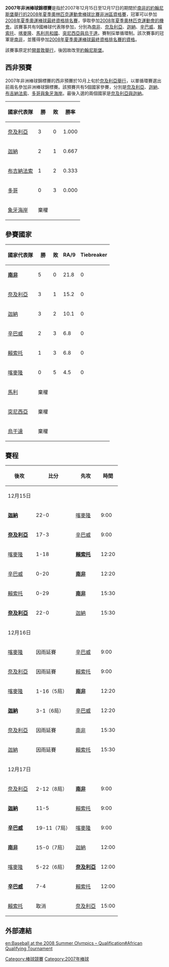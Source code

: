 **2007年非洲棒球錦標賽**是指於2007年12月15日至12月17日的期間於[南非的](../Page/南非.md "wikilink")[約翰尼斯堡舉行的](../Page/約翰尼斯堡.md "wikilink")[2008年夏季奧林匹克運動會棒球比賽非洲區資格賽](../Page/2008年夏季奧林匹克運動會棒球比賽.md "wikilink")，冠軍可以參加[2008年夏季奧運棒球最終資格排名賽](../Page/2008年夏季奧運棒球最終資格排名賽.md "wikilink")，爭取參加[2008年夏季奧林匹克運動會的機會](../Page/2008年夏季奧林匹克運動會.md "wikilink")。該賽事共有9國棒球代表隊參加，分別為[南非](../Page/南非.md "wikilink")、[奈及利亞](../Page/奈及利亞.md "wikilink")、[迦納](../Page/迦納.md "wikilink")、[辛巴威](../Page/辛巴威.md "wikilink")、[賴索托](../Page/賴索托.md "wikilink")、[喀麥隆](../Page/喀麥隆.md "wikilink")、[馬利共和國](../Page/馬利共和國.md "wikilink")、[突尼西亞與](../Page/突尼西亞.md "wikilink")[烏干達](../Page/烏干達.md "wikilink")。賽制採單循環制。該次賽事的冠軍是[南非](../Page/南非.md "wikilink")，並獲得參加[2008年夏季奧運棒球最終資格排名賽的資格](../Page/2008年夏季奧運棒球最終資格排名賽.md "wikilink")。

該賽事原定於[開普敦舉行](../Page/開普敦.md "wikilink")，後因故改至[約翰尼斯堡](../Page/約翰尼斯堡.md "wikilink")。

## 西非預賽

2007年非洲棒球錦標賽的西非預賽於10月上旬於[奈及利亞舉行](../Page/奈及利亞.md "wikilink")，以單循環賽選出前兩名參加非洲棒球錦標賽。該預賽共有5個國家參賽，分別是[奈及利亞](../Page/奈及利亞.md "wikilink")、[迦納](../Page/迦納.md "wikilink")、[布吉納法索](../Page/布吉納法索.md "wikilink")、[多哥與](../Page/多哥.md "wikilink")[象牙海岸](../Page/象牙海岸.md "wikilink")。最後入選的兩個國家是[奈及利亞與](../Page/奈及利亞.md "wikilink")[迦納](../Page/迦納.md "wikilink")。

<table>
<thead>
<tr class="header">
<th><p>國家代表隊</p></th>
<th><p>勝</p></th>
<th><p>敗</p></th>
<th><p>勝率</p></th>
</tr>
</thead>
<tbody>
<tr class="odd">
<td><p><a href="../Page/奈及利亞棒球代表隊.md" title="wikilink">奈及利亞</a></p></td>
<td><p>3</p></td>
<td><p>0</p></td>
<td><p>1.000</p></td>
</tr>
<tr class="even">
<td><p><a href="../Page/迦納棒球代表隊.md" title="wikilink">迦納</a></p></td>
<td><p>2</p></td>
<td><p>1</p></td>
<td><p>0.667</p></td>
</tr>
<tr class="odd">
<td><p><a href="../Page/布吉納法索棒球代表隊.md" title="wikilink">布吉納法索</a></p></td>
<td><p>1</p></td>
<td><p>2</p></td>
<td><p>0.333</p></td>
</tr>
<tr class="even">
<td><p><a href="../Page/多哥棒球代表隊.md" title="wikilink">多哥</a></p></td>
<td><p>0</p></td>
<td><p>3</p></td>
<td><p>0.000</p></td>
</tr>
<tr class="odd">
<td><p><a href="../Page/象牙海岸棒球代表隊.md" title="wikilink">象牙海岸</a></p></td>
<td><p>棄權</p></td>
<td></td>
<td></td>
</tr>
</tbody>
</table>

## 參賽國家

<table>
<thead>
<tr class="header">
<th><p>國家代表隊</p></th>
<th><p>勝</p></th>
<th><p>敗</p></th>
<th><p>RA/9</p></th>
<th><p>Tiebreaker</p></th>
</tr>
</thead>
<tbody>
<tr class="odd">
<td><p><strong><a href="../Page/南非棒球代表隊.md" title="wikilink">南非</a></strong></p></td>
<td><p>5</p></td>
<td><p>0</p></td>
<td><p>21.8</p></td>
<td><p>0</p></td>
</tr>
<tr class="even">
<td><p><a href="../Page/奈及利亞棒球代表隊.md" title="wikilink">奈及利亞</a></p></td>
<td><p>3</p></td>
<td><p>1</p></td>
<td><p>15.2</p></td>
<td><p>0</p></td>
</tr>
<tr class="odd">
<td><p><a href="../Page/迦納棒球代表隊.md" title="wikilink">迦納</a></p></td>
<td><p>3</p></td>
<td><p>2</p></td>
<td><p>10.1</p></td>
<td><p>0</p></td>
</tr>
<tr class="even">
<td><p><a href="../Page/辛巴威棒球代表隊.md" title="wikilink">辛巴威</a></p></td>
<td><p>2</p></td>
<td><p>3</p></td>
<td><p>6.8</p></td>
<td><p>0</p></td>
</tr>
<tr class="odd">
<td><p><a href="../Page/賴索托棒球代表隊.md" title="wikilink">賴索托</a></p></td>
<td><p>1</p></td>
<td><p>3</p></td>
<td><p>6.8</p></td>
<td><p>0</p></td>
</tr>
<tr class="even">
<td><p><a href="../Page/喀麥隆棒球代表隊.md" title="wikilink">喀麥隆</a></p></td>
<td><p>0</p></td>
<td><p>5</p></td>
<td><p>4.5</p></td>
<td><p>0</p></td>
</tr>
<tr class="odd">
<td><p><a href="../Page/馬利棒球代表隊.md" title="wikilink">馬利</a></p></td>
<td><p>棄權</p></td>
<td></td>
<td></td>
<td></td>
</tr>
<tr class="even">
<td><p><a href="../Page/突尼西亞棒球代表隊.md" title="wikilink">突尼西亞</a></p></td>
<td><p>棄權</p></td>
<td></td>
<td></td>
<td></td>
</tr>
<tr class="odd">
<td><p><a href="../Page/烏干達棒球代表隊.md" title="wikilink">烏干達</a></p></td>
<td><p>棄權</p></td>
<td></td>
<td></td>
<td></td>
</tr>
</tbody>
</table>

## 賽程

<table>
<thead>
<tr class="header">
<th><p>後攻</p></th>
<th><p>比分</p></th>
<th><p>先攻</p></th>
<th><p>時間</p></th>
</tr>
</thead>
<tbody>
<tr class="odd">
<td><p>12月15日</p></td>
<td></td>
<td></td>
<td></td>
</tr>
<tr class="even">
<td><p><strong><a href="../Page/迦納棒球代表隊.md" title="wikilink">迦納</a></strong></p></td>
<td><p>22-0</p></td>
<td><p><a href="../Page/喀麥隆棒球代表隊.md" title="wikilink">喀麥隆</a></p></td>
<td><p>9:00</p></td>
</tr>
<tr class="odd">
<td><p><strong><a href="../Page/奈及利亞棒球代表隊.md" title="wikilink">奈及利亞</a></strong></p></td>
<td><p>17-3</p></td>
<td><p><a href="../Page/辛巴威棒球代表隊.md" title="wikilink">辛巴威</a></p></td>
<td><p>9:00</p></td>
</tr>
<tr class="even">
<td><p><a href="../Page/喀麥隆棒球代表隊.md" title="wikilink">喀麥隆</a></p></td>
<td><p>1-18</p></td>
<td><p><strong><a href="../Page/賴索托棒球代表隊.md" title="wikilink">賴索托</a></strong></p></td>
<td><p>12:20</p></td>
</tr>
<tr class="odd">
<td><p><a href="../Page/辛巴威棒球代表隊.md" title="wikilink">辛巴威</a></p></td>
<td><p>0-20</p></td>
<td><p><strong><a href="../Page/南非棒球代表隊.md" title="wikilink">南非</a></strong></p></td>
<td><p>12:20</p></td>
</tr>
<tr class="even">
<td><p><a href="../Page/賴索托棒球代表隊.md" title="wikilink">賴索托</a></p></td>
<td><p>0-29</p></td>
<td><p><strong><a href="../Page/南非棒球代表隊.md" title="wikilink">南非</a></strong></p></td>
<td><p>15:30</p></td>
</tr>
<tr class="odd">
<td><p><strong><a href="../Page/奈及利亞棒球代表隊.md" title="wikilink">奈及利亞</a></strong></p></td>
<td><p>22-0</p></td>
<td><p><a href="../Page/迦納棒球代表隊.md" title="wikilink">迦納</a></p></td>
<td><p>15:30</p></td>
</tr>
<tr class="even">
<td><p>12月16日</p></td>
<td></td>
<td></td>
<td></td>
</tr>
<tr class="odd">
<td><p><a href="../Page/喀麥隆棒球代表隊.md" title="wikilink">喀麥隆</a></p></td>
<td><p>因雨延賽</p></td>
<td><p><a href="../Page/辛巴威棒球代表隊.md" title="wikilink">辛巴威</a></p></td>
<td><p>9:00</p></td>
</tr>
<tr class="even">
<td><p><a href="../Page/奈及利亞棒球代表隊.md" title="wikilink">奈及利亞</a></p></td>
<td><p>因雨延賽</p></td>
<td><p><a href="../Page/賴索托棒球代表隊.md" title="wikilink">賴索托</a></p></td>
<td><p>9:00</p></td>
</tr>
<tr class="odd">
<td><p><a href="../Page/喀麥隆棒球代表隊.md" title="wikilink">喀麥隆</a></p></td>
<td><p>1-16（5局）</p></td>
<td><p><strong><a href="../Page/南非棒球代表隊.md" title="wikilink">南非</a></strong></p></td>
<td><p>12:20</p></td>
</tr>
<tr class="even">
<td><p><strong><a href="../Page/迦納棒球代表隊.md" title="wikilink">迦納</a></strong></p></td>
<td><p>3-1（6局）</p></td>
<td><p><a href="../Page/辛巴威棒球代表隊.md" title="wikilink">辛巴威</a></p></td>
<td><p>12:20</p></td>
</tr>
<tr class="odd">
<td><p><a href="../Page/奈及利亞棒球代表隊.md" title="wikilink">奈及利亞</a></p></td>
<td><p>因雨延賽</p></td>
<td><p><a href="../Page/南非棒球代表隊.md" title="wikilink">南非</a></p></td>
<td><p>15:30</p></td>
</tr>
<tr class="even">
<td><p><a href="../Page/迦納棒球代表隊.md" title="wikilink">迦納</a></p></td>
<td><p>因雨延賽</p></td>
<td><p><a href="../Page/賴索托棒球代表隊.md" title="wikilink">賴索托</a></p></td>
<td><p>15:30</p></td>
</tr>
<tr class="odd">
<td><p>12月17日</p></td>
<td></td>
<td></td>
<td></td>
</tr>
<tr class="even">
<td><p><a href="../Page/奈及利亞棒球代表隊.md" title="wikilink">奈及利亞</a></p></td>
<td><p>2-12（8局）</p></td>
<td><p><strong><a href="../Page/南非棒球代表隊.md" title="wikilink">南非</a></strong></p></td>
<td><p>9:00</p></td>
</tr>
<tr class="odd">
<td><p><strong><a href="../Page/迦納棒球代表隊.md" title="wikilink">迦納</a></strong></p></td>
<td><p>11-5</p></td>
<td><p><a href="../Page/賴索托棒球代表隊.md" title="wikilink">賴索托</a></p></td>
<td><p>9:00</p></td>
</tr>
<tr class="even">
<td><p><strong><a href="../Page/辛巴威棒球代表隊.md" title="wikilink">辛巴威</a></strong></p></td>
<td><p>19-11（7局）</p></td>
<td><p><a href="../Page/喀麥隆棒球代表隊.md" title="wikilink">喀麥隆</a></p></td>
<td><p>9:00</p></td>
</tr>
<tr class="odd">
<td><p><strong><a href="../Page/南非棒球代表隊.md" title="wikilink">南非</a></strong></p></td>
<td><p>15-0（7局）</p></td>
<td><p><a href="../Page/迦納棒球代表隊.md" title="wikilink">迦納</a></p></td>
<td><p>12:00</p></td>
</tr>
<tr class="even">
<td><p><a href="../Page/喀麥隆棒球代表隊.md" title="wikilink">喀麥隆</a></p></td>
<td><p>5-22（6局）</p></td>
<td><p><strong><a href="../Page/奈及利亞棒球代表隊.md" title="wikilink">奈及利亞</a></strong></p></td>
<td><p>12:00</p></td>
</tr>
<tr class="odd">
<td><p><strong><a href="../Page/辛巴威棒球代表隊.md" title="wikilink">辛巴威</a></strong></p></td>
<td><p>7-4</p></td>
<td><p><a href="../Page/賴索托棒球代表隊.md" title="wikilink">賴索托</a></p></td>
<td><p>12:00</p></td>
</tr>
<tr class="even">
<td><p><a href="../Page/賴索托棒球代表隊.md" title="wikilink">賴索托</a></p></td>
<td><p>取消</p></td>
<td><p><a href="../Page/奈及利亞棒球代表隊.md" title="wikilink">奈及利亞</a></p></td>
<td><p>15:00</p></td>
</tr>
</tbody>
</table>

## 外部連結

[en:Baseball at the 2008 Summer Olympics – Qualification\#African
Qualifying
Tournament](../Page/en:Baseball_at_the_2008_Summer_Olympics_–_Qualification#African_Qualifying_Tournament.md "wikilink")

[Category:棒球競賽](https://zh.wikipedia.org/wiki/Category:棒球競賽 "wikilink")
[Category:2007年棒球](https://zh.wikipedia.org/wiki/Category:2007年棒球 "wikilink")